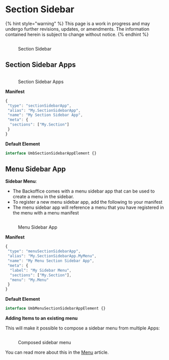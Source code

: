 # Section Sidebar

{% hint style="warning" %}
This page is a work in progress and may undergo further revisions, updates, or amendments. The information contained herein is subject to change without notice.
{% endhint %}

<figure><img src="../../../.gitbook/assets/section-sidebar.svg" alt=""><figcaption><p>Section Sidebar</p></figcaption></figure>

## Section Sidebar Apps <a href="#section-sidebar-apps" id="section-sidebar-apps"></a>

<figure><img src="../../../.gitbook/assets/section-sidebar-apps.svg" alt=""><figcaption><p>Section Sidebar Apps</p></figcaption></figure>

**Manifest**

```typescript
{
 "type": "sectionSidebarApp",
 "alias": "My.SectionSidebarApp",
 "name": "My Section Sidebar App",
 "meta": {
  "sections": ["My.Section"]
 }
}
```

**Default Element**

```typescript
interface UmbSectionSidebarAppElement {}
```

## **Menu Sidebar App**

**Sidebar Menu**:

* The Backoffice comes with a menu sidebar app that can be used to create a menu in the sidebar.
* To register a new menu sidebar app, add the following to your manifest
* The menu sidebar app will reference a menu that you have registered in the menu with a menu manifest

<figure><img src="../../../.gitbook/assets/section-menu-sidebar-app.svg" alt=""><figcaption><p>Menu Sidebar App</p></figcaption></figure>

**Manifest**

```typescript
{
 "type": "menuSectionSidebarApp",
 "alias": "My.SectionSidebarApp.MyMenu",
 "name": "My Menu Section Sidebar App",
 "meta": {
  "label": "My Sidebar Menu",
  "sections": ["My.Section"],
  "menu": "My.Menu"
 }
}
```

**Default Element**

```typescript
interface UmbMenuSectionSidebarAppElement {}
```

**Adding Items to an existing menu**

This will make it possible to compose a sidebar menu from multiple Apps:

<figure><img src="../../../.gitbook/assets/section-sidebar-composed-apps.svg" alt=""><figcaption><p>Composed sidebar menu</p></figcaption></figure>

You can read more about this in the [Menu](../../../extending/section-trees/menu/) article.
